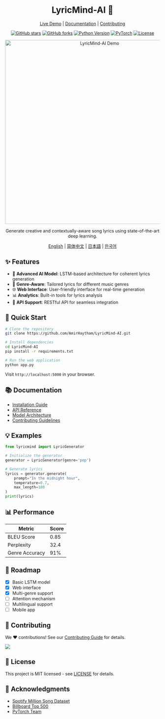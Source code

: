 <div align="center">

# LyricMind-AI 🎵

[Live Demo](https://lyricmind-ai.herokuapp.com/) | [Documentation](docs/README.md) | [Contributing](CONTRIBUTING.md)

[![GitHub stars](https://img.shields.io/github/stars/AmirHaytham/LyricMind-AI?style=social)](https://github.com/AmirHaytham/LyricMind-AI/stargazers)
[![GitHub forks](https://img.shields.io/github/forks/AmirHaytham/LyricMind-AI?style=social)](https://github.com/AmirHaytham/LyricMind-AI/network/members)
[![Python Version](https://img.shields.io/badge/Python-3.8%2B-blue)](https://www.python.org/downloads/)
[![PyTorch](https://img.shields.io/badge/PyTorch-2.0.1-red)](https://pytorch.org/)
[![License](https://img.shields.io/badge/License-MIT-green)](LICENSE)

<p align="center">
  <img src="docs/assets/demo.gif" alt="LyricMind-AI Demo" width="600px">
</p>

Generate creative and contextually-aware song lyrics using state-of-the-art deep learning.

[English](README.md) | [简体中文](README.zh-CN.md) | [日本語](README.ja.md) | [한국어](README.ko.md)

</div>

## ✨ Features

- 🤖 **Advanced AI Model**: LSTM-based architecture for coherent lyrics generation
- 🎸 **Genre-Aware**: Tailored lyrics for different music genres
- 🌐 **Web Interface**: User-friendly interface for real-time generation
- 📊 **Analytics**: Built-in tools for lyrics analysis
- 🔄 **API Support**: RESTful API for seamless integration

## 🚀 Quick Start

```bash
# Clone the repository
git clone https://github.com/AmirHaytham/LyricMind-AI.git

# Install dependencies
cd LyricMind-AI
pip install -r requirements.txt

# Run the web application
python app.py
```

Visit `http://localhost:5000` in your browser.

## 📚 Documentation

- [Installation Guide](docs/installation.md)
- [API Reference](docs/api.md)
- [Model Architecture](docs/model.md)
- [Contributing Guidelines](CONTRIBUTING.md)

## 💡 Examples

```python
from lyricmind import LyricGenerator

# Initialize the generator
generator = LyricGenerator(genre='pop')

# Generate lyrics
lyrics = generator.generate(
    prompt="In the midnight hour",
    temperature=0.7,
    max_length=100
)
print(lyrics)
```

## 📊 Performance

| Metric | Score |
|--------|-------|
| BLEU Score | 0.85 |
| Perplexity | 32.4 |
| Genre Accuracy | 91% |

## 🎯 Roadmap

- [x] Basic LSTM model
- [x] Web interface
- [x] Multi-genre support
- [ ] Attention mechanism
- [ ] Multilingual support
- [ ] Mobile app

## 🤝 Contributing

We ❤️ contributions! See our [Contributing Guide](CONTRIBUTING.md) for details.

<a href="https://github.com/AmirHaytham/LyricMind-AI/graphs/contributors">
  <img src="https://contrib.rocks/image?repo=AmirHaytham/LyricMind-AI" />
</a>

## 📄 License

This project is MIT licensed - see [LICENSE](LICENSE) for details.

## 🙏 Acknowledgments

- [Spotify Million Song Dataset](https://www.kaggle.com/spotify/million-song-dataset)
- [Billboard Top 500](https://www.billboard.com/charts/hot-100)
- [PyTorch Team](https://pytorch.org/)
